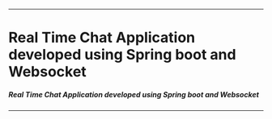--------------------------------------------------------------------------

# Real Time Chat Application developed using Spring boot and Websocket

<h5>Real Time Chat Application developed using Spring boot and Websocket</h5>

--------------------------------------------------------------------------
